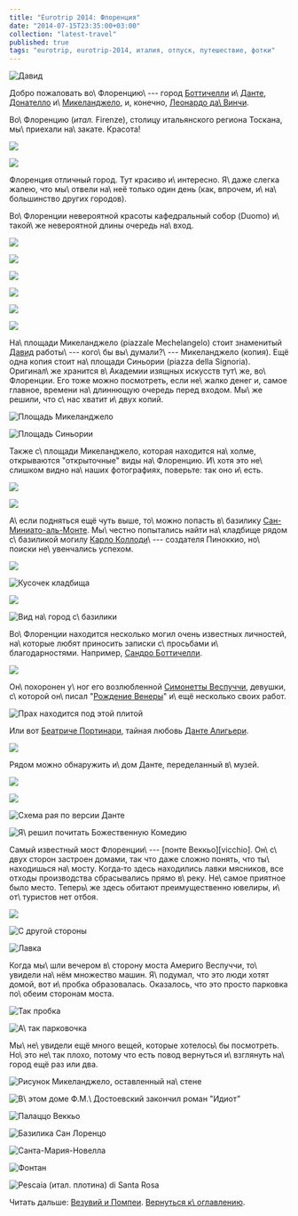 ```yaml
---
title: "Eurotrip 2014: Флоренция"
date: "2014-07-15T23:35:00+03:00"
collection: "latest-travel"
published: true
tags: "eurotrip, eurotrip-2014, италия, отпуск, путешествие, фотки"
---
```


![Давид](/images/travel/2014-06-eurotrip/florence-cover.jpg)

Добро пожаловать во\ Флоренцию\ --- город [Боттичелли][sandro] и\ [Данте][dante], [Донателло][donatello] 
и\ [Микеланджело][michelangelo], и, конечно, [Леонардо да\ Винчи][da-vinci].

<!--more-->

Во\ Флоренцию (*итал.* Firenze), столицу итальянского региона Тоскана, мы\ приехали на\ закате. Красота!

![](/images/travel/2014-06-eurotrip/florence-sunset-1.jpg)

![](/images/travel/2014-06-eurotrip/florence-sunset-2.jpg)

Флоренция отличный город. Тут красиво и\ интересно. Я\ даже слегка жалею, что мы\ отвели на\ неё только один день (как, 
впрочем, и\ на\ большинство других городов).

Во\ Флоренции невероятной красоты кафедральный собор (Duomo) и\ такой\ же невероятной длины очередь на\ вход.

![](/images/travel/2014-06-eurotrip/florence-duomo-1.jpg)

![](/images/travel/2014-06-eurotrip/florence-duomo-2.jpg)

![](/images/travel/2014-06-eurotrip/florence-duomo-3.jpg)

![](/images/travel/2014-06-eurotrip/florence-duomo-4.jpg)

![](/images/travel/2014-06-eurotrip/florence-duomo-5.jpg)

![](/images/travel/2014-06-eurotrip/florence-duomo-6.jpg)

На\ площади Микеланджело (piazzale Mechelangelo) стоит знаменитый [Давид][david] работы\ --- кого\ бы вы\ думали?\ --- 
Микеланджело (копия). Ещё одна копия стоит на\ площади Синьории (piazza della Signoria). Оригинал\ же хранится 
в\ Академии изящных искусств тут\ же, во\ Флоренции. Его тоже можно посмотреть, если не\ жалко денег и, самое главное, 
времени на\ длиннющую очередь перед входом. Мы\ же решили, что с\ нас хватит и\ двух копий.

![Площадь Микеланджело](/images/travel/2014-06-eurotrip/florence-david-1.jpg "Площадь Микеланджело")

![Площадь Синьории](/images/travel/2014-06-eurotrip/florence-david-2.jpg "Площадь Синьории")

Также с\ площади Микеланджело, которая находится на\ холме, открываются "открыточные" виды на\ Флоренцию. И\ хотя это 
не\ слишком видно на\ наших фотографиях, поверьте: так оно и\ есть.

![](/images/travel/2014-06-eurotrip/florence-top-view-1.jpg)

![](/images/travel/2014-06-eurotrip/florence-top-view-2.jpg)

А\ если подняться ещё чуть выше, то\ можно попасть в\ базилику [Сан-Миниато-аль-Монте][al-monte]. Мы\ честно попытались 
найти на\ кладбище рядом с\ базиликой могилу [Карло Коллоди][collodi]\ --- создателя Пиноккио, но\ поиски не\ увенчались 
успехом.

![](/images/travel/2014-06-eurotrip/florence-al-monte-1.jpg)

![Кусочек кладбища](/images/travel/2014-06-eurotrip/florence-al-monte-cementry.jpg "Кусочек кладбища")
 
![](/images/travel/2014-06-eurotrip/florence-al-monte-2.jpg)

![Вид на\ город с\ базилики](/images/travel/2014-06-eurotrip/florence-al-monte-view.jpg "Вид на город с базилики")

Во\ Флоренции находится несколько могил очень известных личностей, на\ которые любят приносить записки с\ просьбами 
и\ благодарностями. Например, [Сандро Боттичелли][sandro]. 

![](/images/travel/2014-06-eurotrip/florence-botticelli-1.jpg)

Он\ похоронен у\ ног его возлюбленной [Симонетты Веспуччи][simonetta], девушки, с\ которой он\ писал 
"[Рождение Венеры][birth-of-venus]" и\ ещё несколько своих работ.

![Прах находится под этой плитой](/images/travel/2014-06-eurotrip/florence-botticelli-2.jpg "Прах находится под этой плитой")

Или вот [Беатриче Портинари][beatrice], тайная любовь [Данте Алигьери][dante].

![](/images/travel/2014-06-eurotrip/florence-beatrice.jpg)

Рядом можно обнаружить и\ дом Данте, переделанный в\ музей.

![](/images/travel/2014-06-eurotrip/florence-dante-museum-1.jpg)

![](/images/travel/2014-06-eurotrip/florence-dante-museum-2.jpg)

![Схема рая по версии Данте](/images/travel/2014-06-eurotrip/florence-paradise.jpg "Схема рая, по версии Данте")

![Я\ решил почитать Божественную Комедию](/images/travel/2014-06-eurotrip/florence-divine-comedy.jpg "Я решил почитать Божественную Комедию")

Самый известный мост Флоренции\ --- [понте Веккьо][vicchio]. Он\ с\ двух сторон застроен домами, так что даже сложно 
понять, что ты\ находишься на\ мосту. Когда&#8209;то здесь находились лавки мясников, все отходы производства 
сбрасывались прямо в\ реку. Не\ самое приятное было место. Теперь\ же здесь обитают преимущественно ювелиры, 
и\ от\ туристов нет отбоя.

![](/images/travel/2014-06-eurotrip/florence-ponte-vecchio-1.jpg)


![С другой стороны](/images/travel/2014-06-eurotrip/florence-ponte-vecchio-2.jpg "С другой стороны")

![Лавка](/images/travel/2014-06-eurotrip/florence-jewelry.jpg "Лавка")

Когда мы\ шли вечером в\ сторону моста Америго Веспуччи, то\ увидели на\ нём множество машин. Я\ подумал, что это люди 
хотят домой, вот и\ пробка образовалась. Оказалось, что это просто парковка по\ обеим сторонам моста.

![Так пробка](/images/travel/2014-06-eurotrip/florence-parking-1.jpg "Так пробка")

![А\ так парковочка](/images/travel/2014-06-eurotrip/florence-parking-2.jpg "А так парковочка")

Мы\ не\ увидели ещё много вещей, которые хотелось\ бы посмотреть. Но\ это не\ так плохо, потому что есть повод 
вернуться и\ взглянуть на\ город ещё раз или два. 

![Рисунок Микеланджело, оставленный на\ стене](/images/travel/2014-06-eurotrip/florence-michelangelo.jpg "Рисунок Микеланджело, оставленный на стене")

![В\ этом доме Ф.М.\ Достоевский закончил роман "Идиот”](/images/travel/2014-06-eurotrip/florence-dostoevskij.jpg "В этом доме Ф.М. Достоевский закончил роман «Идиот»")

![Палаццо Веккьо](/images/travel/2014-06-eurotrip/florence-palazzo-vecchio.jpg "Палаццо Веккьо")

![Базилика Сан Лоренцо](/images/travel/2014-06-eurotrip/florence-san-lorenzo.jpg "Базилика Сан Лоренцо")

![Санта-Мария-Новелла](/images/travel/2014-06-eurotrip/florence-santa-maria-novella.jpg "Санта-Мария-Новелла") 

![Фонтан](/images/travel/2014-06-eurotrip/florence-fountain.jpg "Фонтан")

![Pescaia (*итал.* плотина) di Santa Rosa](/images/travel/2014-06-eurotrip/florence-pescaia-di-santa-rosa.jpg "Pescaia (итал. плотина) di Santa Rosa")

Читать дальше: [Везувий и Помпеи](/post/eurotrip-2014-vesuvius-and-pompeii/). 
[Вернуться к\ оглавлению](/post/eurotrip-2014/).

[al-monte]: http://ru.wikipedia.org/wiki/%D0%A1%D0%B0%D0%BD-%D0%9C%D0%B8%D0%BD%D0%B8%D0%B0%D1%82%D0%BE-%D0%B0%D0%BB%D1%8C-%D0%9C%D0%BE%D0%BD%D1%82%D0%B5
[beatrice]: http://ru.wikipedia.org/wiki/%D0%9F%D0%BE%D1%80%D1%82%D0%B8%D0%BD%D0%B0%D1%80%D0%B8,_%D0%91%D0%B5%D0%B0%D1%82%D1%80%D0%B8%D1%87%D0%B5
[birth-of-venus]: http://ru.wikipedia.org/wiki/%D0%A0%D0%BE%D0%B6%D0%B4%D0%B5%D0%BD%D0%B8%D0%B5_%D0%92%D0%B5%D0%BD%D0%B5%D1%80%D1%8B_(%D0%BA%D0%B0%D1%80%D1%82%D0%B8%D0%BD%D0%B0_%D0%91%D0%BE%D1%82%D1%82%D0%B8%D1%87%D0%B5%D0%BB%D0%BB%D0%B8)
[collodi]: http://ru.wikipedia.org/wiki/%D0%9A%D0%BE%D0%BB%D0%BB%D0%BE%D0%B4%D0%B8,_%D0%9A%D0%B0%D1%80%D0%BB%D0%BE
[da-vinci]: http://ru.wikipedia.org/wiki/%D0%9B%D0%B5%D0%BE%D0%BD%D0%B0%D1%80%D0%B4%D0%BE_%D0%B4%D0%B0_%D0%92%D0%B8%D0%BD%D1%87%D0%B8
[dante]: http://ru.wikipedia.org/wiki/%D0%94%D0%B0%D0%BD%D1%82%D0%B5_%D0%90%D0%BB%D0%B8%D0%B3%D1%8C%D0%B5%D1%80%D0%B8
[david]: http://ru.wikipedia.org/wiki/%D0%94%D0%B0%D0%B2%D0%B8%D0%B4_(%D0%9C%D0%B8%D0%BA%D0%B5%D0%BB%D0%B0%D0%BD%D0%B4%D0%B6%D0%B5%D0%BB%D0%BE)
[donatello]: http://ru.wikipedia.org/wiki/%D0%94%D0%BE%D0%BD%D0%B0%D1%82%D0%B5%D0%BB%D0%BB%D0%BE
[michelangelo]: http://ru.wikipedia.org/wiki/%D0%9C%D0%B8%D0%BA%D0%B5%D0%BB%D0%B0%D0%BD%D0%B4%D0%B6%D0%B5%D0%BB%D0%BE
[sandro]: http://ru.wikipedia.org/wiki/%D0%A1%D0%B0%D0%BD%D0%B4%D1%80%D0%BE_%D0%91%D0%BE%D1%82%D1%82%D0%B8%D1%87%D0%B5%D0%BB%D0%BB%D0%B8
[simonetta]: http://ru.wikipedia.org/wiki/%D0%92%D0%B5%D1%81%D0%BF%D1%83%D1%87%D1%87%D0%B8,_%D0%A1%D0%B8%D0%BC%D0%BE%D0%BD%D0%B5%D1%82%D1%82%D0%B0
[vecchio]: http://ru.wikipedia.org/wiki/%D0%9F%D0%BE%D0%BD%D1%82%D0%B5_%D0%92%D0%B5%D0%BA%D0%BA%D1%8C%D0%BE
